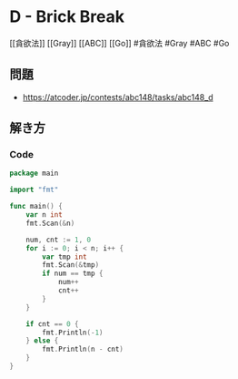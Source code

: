 # D - Brick Break
[[貪欲法]] [[Gray]] [[ABC]] [[Go]]
#貪欲法 #Gray #ABC #Go 

## 問題
- https://atcoder.jp/contests/abc148/tasks/abc148_d

## 解き方
### Code
```go
package main

import "fmt"

func main() {
	var n int
	fmt.Scan(&n)

	num, cnt := 1, 0
	for i := 0; i < n; i++ {
		var tmp int
		fmt.Scan(&tmp)
		if num == tmp {
			num++
			cnt++
		}
	}

	if cnt == 0 {
		fmt.Println(-1)
	} else {
		fmt.Println(n - cnt)
	}
}
```